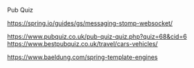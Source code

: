 Pub Quiz

https://spring.io/guides/gs/messaging-stomp-websocket/

https://www.pubquiz.co.uk/pub-quiz-quiz.php?quiz=68&cid=6
https://www.bestpubquiz.co.uk/travel/cars-vehicles/

https://www.baeldung.com/spring-template-engines